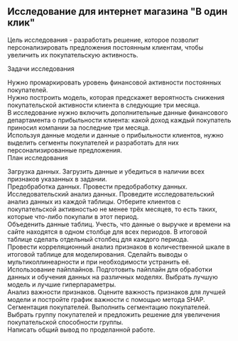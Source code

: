 ## Исследование для интернет магазина "В один клик"
Цель исследования - разработать решение, которое позволит персонализировать предложения постоянным клиентам, чтобы увеличить их покупательскую активность.

Задачи исследования

Нужно промаркировать уровень финансовой активности постоянных покупателей.  
Нужно построить модель, которая предскажет вероятность снижения покупательской активности клиента в следующие три месяца.  
В исследование нужно включить дополнительные данные финансового департамента о прибыльности клиента: какой доход каждый покупатель приносил компании за последние три месяца.  
Используя данные модели и данные о прибыльности клиентов, нужно выделить сегменты покупателей и разработать для них персонализированные предложения.  
План исследования

Загрузка данных. Загрузить данные и убедиться в наличии всех признаков указанных в задании.  
Предобработка данных. Провести предобработку данных.  
Исследовательский анализ данных. Проведите исследовательский анализ данных из каждой таблицы. Отберите клиентов с покупательской активностью не менее трёх месяцев, то есть таких, которые что-либо покупали в этот период.  
Объеденить данные таблиц. Учесть, что данные о выручке и времени на сайте находятся в одном столбце для всех периодов. В итоговой таблице сделать отдельный столбец для каждого периода.  
Провести корреляционный анализ признаков в количественной шкале в итоговой таблице для моделирования. Сделайть выводы о мультиколлинеарности и при необходимости устранить её.  
Использование пайплайнов. Подготовить пайплайн для обработки данных и обучения данных на различных моделях. Выбрать лучшую модель и лучшие гиперпараметры.  
Анализ важности признаков. Оцените важность признаков для лучшей модели и постройте график важности с помощью метода SHAP.  
Сегментация покупателей. Выполнить сегментацию покупателей. Выбрать группу покупателей и предложить решение для увеличения покупательской способности группы.  
Написать общий вывод по проделанной работе.
